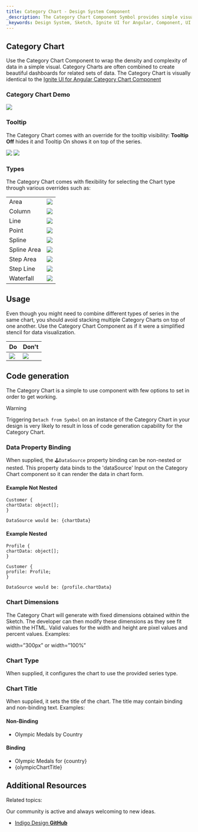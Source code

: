 ```yaml
---
title: Category Chart - Design System Component
_description: The Category Chart Component Symbol provides simple visual representations for dense complex data. 
_keywords: Design System, Sketch, Ignite UI for Angular, Component, UI Library, Widgets
---
```


## Category Chart

Use the Category Chart Component to wrap the density and complexity of data in a simple visual. Category Charts are often combined to create beautiful dashboards for related sets of data. The Category Chart is visually identical to the [Ignite UI for Angular Category Chart Component](https://www.infragistics.com/products/ignite-ui-angular/angular/components/categorychart.html)

### Category Chart Demo

![](../images/category_chart_demo.png)

### Tooltip

The Category Chart comes with an override for the tooltip visibility: **Tooltip Off** hides it and Tooltip On shows it on top of the series.

![](../images/chart_category_tooltip-off.png)
![](../images/chart_category_tooltip-on.png)

### Types

The Category Chart comes with flexibility for selecting the Chart type through various overrides such as:

|             |                                               |
| ----------- | --------------------------------------------- |
| Area        | ![](../images/chart_category_area.png)        |
| Column      | ![](../images/chart_category_column.png)      |
| Line        | ![](../images/chart_category_line.png)        |
| Point       | ![](../images/chart_category_point.png)       |
| Spline      | ![](../images/chart_category_spline.png)      |
| Spline Area | ![](../images/chart_category_spline-area.png) |
| Step Area   | ![](../images/chart_category_step-area.png)   |
| Step Line   | ![](../images/chart_category_step-line.png)   |
| Waterfall   | ![](../images/chart_category_waterfall.png)   |

## Usage

Even though you might need to combine different types of series in the same chart, you should avoid stacking multiple Category Charts on top of one another. Use the Category Chart Component as if it were a simplified stencil for data visualization.

| Do                                    | Don't                                   |
| ------------------------------------- | --------------------------------------- |
| ![](../images/chart_category_do1.png) | ![](../images/chart_category_dont1.png) |

## Code generation

The Category Chart is a simple to use component with few options to set in order to get working.

> [!WARNING]
> Triggering `Detach from Symbol` on an instance of the Category Chart in your design is very likely to result in loss of code generation capability for the Category Chart.

### Data Property Binding

When supplied, the `🕹️DataSource` property binding can be non-nested or nested. This property data binds to the 'dataSource' Input on the Category Chart component so it can render the data in chart form.

#### Example Not Nested

```PseudoCode
Customer {
chartData: object[];
}

DataSource would be: {chartData}
```

#### Example Nested

```PseudoCode
Profile {
chartData: object[];
}

Customer {
profile: Profile;
}

DataSource would be: {profile.chartData}
```

### Chart Dimensions

The Category Chart will generate with fixed dimensions obtained within the Sketch. The developer can then modify these dimensions as they see fit within the HTML. Valid values for the width and height are pixel values and percent values. Examples:

width=”300px” or width=”100%”

### Chart Type

When supplied, it configures the chart to use the provided series type.

### Chart Title

When supplied, it sets the title of the chart. The title may contain binding and non-binding text. Examples:

#### Non-Binding

- Olympic Medals by Country

#### Binding

- Olympic Medals for {country}
- {olympicChartTitle}

## Additional Resources

Related topics:

Our community is active and always welcoming to new ideas.

- [Indigo Design **GitHub**](https://github.com/IgniteUI/design-system-docfx)
